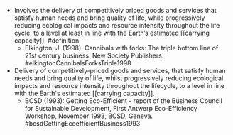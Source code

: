 - Involves the delivery of competitively priced goods and services that satisfy human needs and bring quality of life, while progressively reducing ecological impacts and resource intensity throughout the life cycle, to a level at least in line with the Earth’s estimated [[carrying capacity]]. #definition
	- Elkington, J. (1998). Cannibals with forks: The triple bottom line of 21st century business. New Society Publishers. #elkingtonCannibalsForksTriple1998
- Delivery of competitively-priced goods and services, that satisfy human needs and bring quality of life, whilst progressively reducing ecological impacts and resource intensity throughout the lifecycle, to a level in line with the Earth's estimated [[carrying capacity]].
	- BCSD (1993): Getting Eco-Efficient - report of the Business Council for Sustainable Development, First Antwerp Eco-Efficiency Workshop, November 1993, BCSD, Geneva. #bcsdGettingEcoefficientBusiness1993